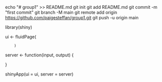 echo "# group1" >> README.md
git init
git add README.md
git commit -m "first commit"
git branch -M main
git remote add origin https://github.com/paigesteffan/group1.git
git push -u origin main

library(shiny)


ui <- fluidPage(

    
        )



server <- function(input, output) {

  
}


shinyApp(ui = ui, server = server)
